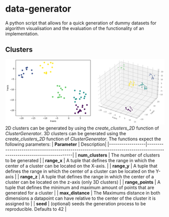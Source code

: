 # data-generator
A python script that allows for a quick generation of dummy datasets for algorithm visualisation and the evaluation of the functionality of an implementation.

## Clusters
![](images/clusters.png)
2D clusters can be generated by using the *create_clusters_2D* function of *ClusterGenerator*. 3D clusters can be generated using the *create_clusters_2D* function of *ClusterGenerator*. The functions expect the following parameters:
| **Parameter** | Description|
|------------------|-----------------------------------------------------------------------------------------------------------------------|
| **num_clusters** | The number of clusters to be generated                                                                                |
| **range_x**      | A tuple that defines the range in which the center of a cluster can be located on the X-axis.                         |
| **range_y**      | A tuple that defines the range in which the center of a cluster can be located on the Y-axis                          |
| **range_z**      | A tuple that defines the range in which the center of a cluster can be located on the z-axis (only 3D clusters)       |
| **range_points** | A tuple that defines the minimum and maximum amount of points that are generated for a cluster                        |
| **max_distance** | The Maximums distance in both dimensions a datapoint can have relative to the center of the cluster it is assigned to |
| **seed**         | (optional) seeds the generation process to be reproducible. Defaults to 42                                            |